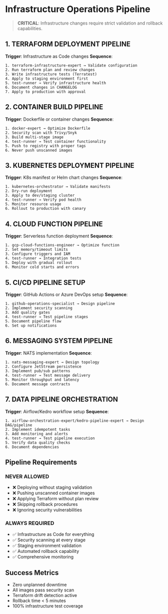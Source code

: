 # Infrastructure Operations Pipeline

> **CRITICAL**: Infrastructure changes require strict validation and rollback capabilities.

## 1. TERRAFORM DEPLOYMENT PIPELINE

**Trigger**: Infrastructure as Code changes
**Sequence**:

```
1. terraform-infrastructure-expert → Validate configuration
2. Run terraform plan and review changes
3. Write infrastructure tests (Terratest)
4. Apply to staging environment first
5. test-runner → Verify infrastructure health
6. Document changes in CHANGELOG
7. Apply to production with approval
```

## 2. CONTAINER BUILD PIPELINE

**Trigger**: Dockerfile or container changes
**Sequence**:

```
1. docker-expert → Optimize Dockerfile
2. Security scan with Trivy/Snyk
3. Build multi-stage image
4. test-runner → Test container functionality
5. Push to registry with proper tags
6. Never push unscanned images
```

## 3. KUBERNETES DEPLOYMENT PIPELINE

**Trigger**: K8s manifest or Helm chart changes
**Sequence**:

```
1. kubernetes-orchestrator → Validate manifests
2. Dry-run deployment
3. Apply to dev/staging cluster
4. test-runner → Verify pod health
5. Monitor resource usage
6. Rollout to production with canary
```

## 4. CLOUD FUNCTION PIPELINE

**Trigger**: Serverless function deployment
**Sequence**:

```
1. gcp-cloud-functions-engineer → Optimize function
2. Set memory/timeout limits
3. Configure triggers and IAM
4. test-runner → Integration tests
5. Deploy with gradual rollout
6. Monitor cold starts and errors
```

## 5. CI/CD PIPELINE SETUP

**Trigger**: GitHub Actions or Azure DevOps setup
**Sequence**:

```
1. github-operations-specialist → Design pipeline
2. Implement security scanning
3. Add quality gates
4. test-runner → Test pipeline stages
5. Document pipeline flow
6. Set up notifications
```

## 6. MESSAGING SYSTEM PIPELINE

**Trigger**: NATS implementation
**Sequence**:

```
1. nats-messaging-expert → Design topology
2. Configure JetStream persistence
3. Implement pub/sub patterns
4. test-runner → Test message delivery
5. Monitor throughput and latency
6. Document message contracts
```

## 7. DATA PIPELINE ORCHESTRATION

**Trigger**: Airflow/Kedro workflow setup
**Sequence**:

```
1. airflow-orchestration-expert/kedro-pipeline-expert → Design DAG/pipeline
2. Implement idempotent tasks
3. Add monitoring and alerts
4. test-runner → Test pipeline execution
5. Verify data quality checks
6. Document dependencies
```

## Pipeline Requirements

### NEVER ALLOWED

- ❌ Deploying without staging validation
- ❌ Pushing unscanned container images
- ❌ Applying Terraform without plan review
- ❌ Skipping rollback procedures
- ❌ Ignoring security vulnerabilities

### ALWAYS REQUIRED

- ✅ Infrastructure as Code for everything
- ✅ Security scanning at every stage
- ✅ Staging environment validation
- ✅ Automated rollback capability
- ✅ Comprehensive monitoring

## Success Metrics

- Zero unplanned downtime
- All images pass security scan
- Terraform drift detection active
- Rollback time < 5 minutes
- 100% infrastructure test coverage
